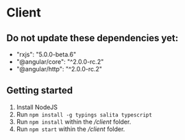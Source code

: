 # Client

## Do not update these dependencies yet:
- "rxjs": "5.0.0-beta.6"
- "@angular/core": "^2.0.0-rc.2"
- "@angular/http": "^2.0.0-rc.2"

## Getting started
1. Install NodeJS
2. Run `npm install -g typings salita typescript`
3. Run `npm install` within the */client* folder.
4. Run `npm start` within the */client* folder.
